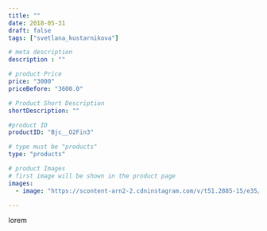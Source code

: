 ```yaml
---
title: ""
date: 2018-05-31
draft: false
tags: ["svetlana_kustarnikova"]

# meta description
description : ""

# product Price
price: "3000"
priceBefore: "3600.0"

# Product Short Description
shortDescription: ""

#product ID
productID: "Bjc__O2Fin3"

# type must be "products"
type: "products"

# product Images
# first image will be shown in the product page
images:
  - image: "https://scontent-arn2-2.cdninstagram.com/v/t51.2885-15/e35/32872499_2544841122407796_6945170492265332736_n.jpg?se=7&tp=1&_nc_ht=scontent-arn2-2.cdninstagram.com&_nc_cat=100&_nc_ohc=vR1Ah8RC3S4AX_o4XTU&ccb=7-4&oh=6962ae6764f0769da1c486be2fb1a8e3&oe=60837BDD&ig_cache_key=MTc5MTU4ODE3Mzk4MzY1NjQzOQ%3D%3D.2-ccb7-4"

---
```

lorem
